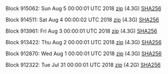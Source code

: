 Block 915062: Sun Aug  5 00:00:01 UTC 2018 [zip](https://dash-bootstrap.ams3.digitaloceanspaces.com/mainnet/2018-08-05/bootstrap.dat.zip) (4.3G) [SHA256](https://dash-bootstrap.ams3.digitaloceanspaces.com/mainnet/2018-08-05/sha256.txt)

Block 914511: Sat Aug  4 00:00:02 UTC 2018 [zip](https://dash-bootstrap.ams3.digitaloceanspaces.com/mainnet/2018-08-04/bootstrap.dat.zip) (4.3G) [SHA256](https://dash-bootstrap.ams3.digitaloceanspaces.com/mainnet/2018-08-04/sha256.txt)

Block 913961: Fri Aug  3 00:00:01 UTC 2018 [zip](https://dash-bootstrap.ams3.digitaloceanspaces.com/mainnet/2018-08-03/bootstrap.dat.zip) (4.3G) [SHA256](https://dash-bootstrap.ams3.digitaloceanspaces.com/mainnet/2018-08-03/sha256.txt)

Block 913422: Thu Aug  2 00:00:01 UTC 2018 [zip](https://dash-bootstrap.ams3.digitaloceanspaces.com/mainnet/2018-08-02/bootstrap.dat.zip) (4.3G) [SHA256](https://dash-bootstrap.ams3.digitaloceanspaces.com/mainnet/2018-08-02/sha256.txt)

Block 912870: Wed Aug  1 00:00:01 UTC 2018 [zip](https://dash-bootstrap.ams3.digitaloceanspaces.com/mainnet/2018-08-01/bootstrap.dat.zip) (4.3G) [SHA256](https://dash-bootstrap.ams3.digitaloceanspaces.com/mainnet/2018-08-01/sha256.txt)

Block 912322: Tue Jul 31 00:00:01 UTC 2018 [zip](https://dash-bootstrap.ams3.digitaloceanspaces.com/mainnet/2018-07-31/bootstrap.dat.zip) (4.2G) [SHA256](https://dash-bootstrap.ams3.digitaloceanspaces.com/mainnet/2018-07-31/sha256.txt)
